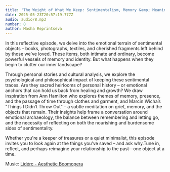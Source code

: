 ```yaml
---
title: 'The Weight of What We Keep: Sentimentalism, Memory &amp; Meaning'
date: 2025-05-23T20:57:19.777Z
audio: audio/8.mp3
number: 8
author: Masha Reprintseva
---
```


In this reflective episode, we delve into the emotional terrain of sentimental objects – books, photographs, textiles, and cherished fragments left behind by those we've loved. These items, both intimate and ordinary, become powerful vessels of memory and identity. But what happens when they begin to clutter our inner landscape?

Through personal stories and cultural analysis, we explore the psychological and philosophical impact of keeping these sentimental traces. Are they sacred heirlooms of personal history – or emotional anchors that can hold us back from healing and growth?
We draw inspiration from Ann Hamilton who explores themes of memory, presence, and the passage of time through clothes and garment, and Marcin Wicha’s "Things I Didn’t Throw Out" – a subtle meditation on grief, memory, and the objects that remain.
Their insights help frame a conversation around emotional archaeology, the balance between remembering and letting go, and the necessity of reflecting on both the nourishing and burdensome sides of sentimentality.

Whether you're a keeper of treasures or a quiet minimalist, this episode invites you to look again at the things you’ve saved – and ask why.Tune in, reflect, and perhaps reimagine your relationship to the past—one object at a time.

Music: [Lidérc - Aesthetic Boomopera](https://pixabay.com/music/beats-aesthetic-boomopera-podcast-lofi-lounge-intro-music-15s-seconds-149967/)
